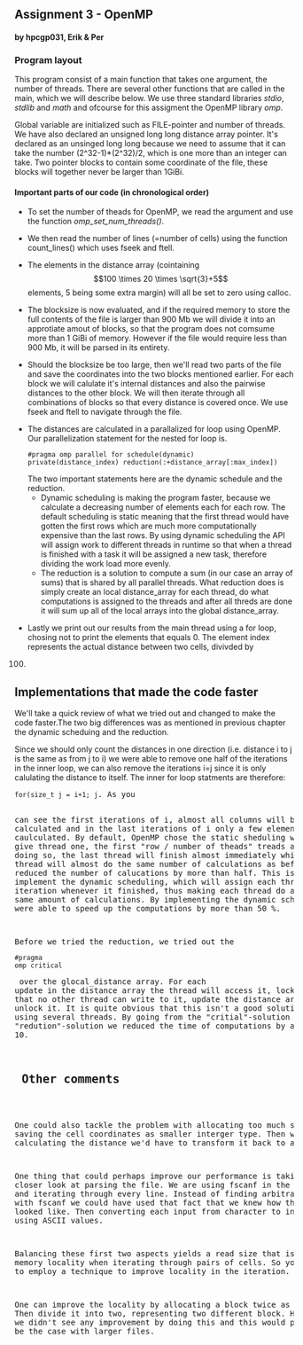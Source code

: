<h2> Assignment 3 - OpenMP </h2> <h4> by hpcgp031, Erik & Per </h4>

<h3> Program layout </h3>

This program consist of a main function that takes one argument, the
number of threads. There are several other functions that are called
in the main, which we will describe below. We use three standard
libraries *stdio*, *stdlib* and *math* and ofcourse for this assigment
the OpenMP library *omp*.

Global variable are initialized such as FILE-pointer and number of
threads. We have also declared an unsigned long long distance array
pointer. It's declared as an unsinged long long because we need to
assume that it can take the number (2^32-1)*(2^32)/2, which is one
more than an integer can take. Two pointer blocks to contain some
coordinate of the file, these blocks will together never be larger
than 1GiBi.

<h4> Important parts of our code (in chronological order) </h4>

+ To set the number of theads for OpenMP, we read the argument and use
the function *omp_set_num_threads()*.

+ We then read the number of lines (=number of cells) using the
function count_lines() which uses fseek and ftell.

+ The elements in the distance array (cointaining $$100 \times 20
\times \sqrt{3}+5$$ elements, 5 being some extra margin) will all be
set to zero using calloc.

+ The blocksize is now evaluated, and if the required memory to store
the full contents of the file is larger than 900 Mb we will divide it
into an approtiate amout of blocks, so that the program does not
comsume more than 1 GiBi of memory. However if the file would require
less than 900 Mb, it will be parsed in its entirety.

+ Should the blocksize be too large, then we'll read two parts of the
file and save the coordinates into the two blocks mentioned
earlier. For each block we will calulate it's internal distances and
also the pairwise distances to the other block. We will then iterate
through all combinations of blocks so that every distance is covered
once. We use fseek and ftell to navigate through the file.

<ul> <li>The distances are calculated in a parallalized for loop using
OpenMP. Our parallelization statement for the nested for loop
is. <pre><code>#pragma omp parallel for schedule(dynamic)
private(distance_index) reduction(:+distance_array[:max_index])
</pre></code> The two important statements here are the dynamic
schedule and the reduction.  <ul> <li>Dynamic scheduling is making the
program faster, because we calculate a decreasing number of elements
each for each row. The default scheduling is static meaning that the
first thread would have gotten the first rows which are much more
computationally expensive than the last rows. By using dynamic
scheduling the API will assign work to different threads in runtime so
that when a thread is finished with a task it will be assigned a new
task, therefore dividing the work load more evenly.</li>

<li> The reduction is a solution to compute a sum (in our case an
array of sums) that is shared by all parallel threads. What reduction
does is simply create an local distance_array for each thread, do what
computations is assigned to the threads and after all threds are done
it will sum up all of the local arrays into the global
distance_array.</li></ul> </ul>

+ Lastly we print out our results from the main thread using a for
loop, chosing not to print the elements that equals 0. The element
index represents the actual distance between two cells, divivded by
100.

<h2> Implementations that made the code faster </h2>

We'll take a quick review of what we tried out and changed to make the
code faster.The two big differences was as mentioned in previous
chapter the dynamic scheduing and the reduction.

Since we should only count the distances in one direction
(i.e. distance i to j is the same as from j to i) we were able to
remove one half of the iterations in the inner loop, we can also
remove the iterations i=j since it is only calulating the distance to
itself. The inner for loop statments are therefore:
<pre><code>for(size_t j = i+1; j<end_index; ++j) </pre></code>. As you
can see the first iterations of i, almost all columns will be
calculated and in the last iterations of i only a few elements will be
caulculated. By default, OpenMP chose the static sheduling which will
give thread one, the first "row / number of theads" treads and so
on. By doing so, the last thread will finish almost immediately while
the first thread will almost do the same number of calculations as
before we reduced the number of calucations by more than half. This is
why we implement the dynamic scheduling, which will assign each thread
a new iteration whenever it finished, thus making each thread do
almost the same amount of calculations. By implementing the dynamic
scheduling, we were able to speed up the computations by more than 50
%.

Before we tried the reduction, we tried out the <pre><code>#pragma omp
critical</pre></code> over the glocal_distance array. For each update
in the distance array the thread will access it, lock it such that no
other thread can write to it, update the distance array and then
unlock it. It is quite obvious that this isn't a good solution when
using several threads. By going from the "critial"-solution to the
"redution"-solution we reduced the time of computations by a factor of
10.


<h2> Other comments </h2>

One could also tackle the problem with allocating too much space by
saving the cell coordinates as smaller interger type. Then when
calculating the distance we'd have to transform it back to a float.

One thing that could perhaps improve our performance is taking a
closer look at parsing the file. We are using fscanf in the main
thread and iterating through every line. Instead of finding arbitrary
floats with fscanf we could have used that fact that we knew how the
input looked like. Then converting each input from character to
interger by using ASCII values.

Balancing these first two aspects yields a read size that is bad for
memory locality when iterating through pairs of cells. So you also
have to employ a technique to improve locality in the iteration.

One can improve the locality by allocating a block twice as
large. Then divide it into two, representing two different
block. However with we didn't see any improvement by doing this and
this would perhaps not be the case with larger files.
